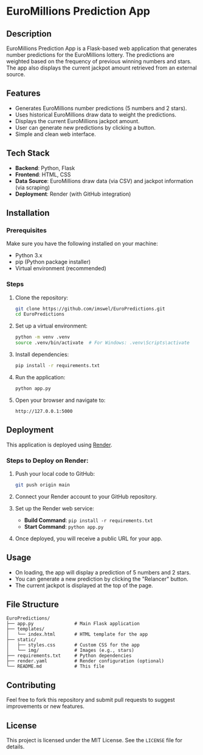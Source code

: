 # EuroMillions Prediction App

## Description

EuroMillions Prediction App is a Flask-based web application that generates number predictions for the EuroMillions lottery. The predictions are weighted based on the frequency of previous winning numbers and stars. The app also displays the current jackpot amount retrieved from an external source.

## Features

- Generates EuroMillions number predictions (5 numbers and 2 stars).
- Uses historical EuroMillions draw data to weight the predictions.
- Displays the current EuroMillions jackpot amount.
- User can generate new predictions by clicking a button.
- Simple and clean web interface.

## Tech Stack

- **Backend**: Python, Flask
- **Frontend**: HTML, CSS
- **Data Source**: EuroMillions draw data (via CSV) and jackpot information (via scraping)
- **Deployment**: Render (with GitHub integration)

## Installation

### Prerequisites

Make sure you have the following installed on your machine:

- Python 3.x
- pip (Python package installer)
- Virtual environment (recommended)

### Steps

1. Clone the repository:

   ```bash
   git clone https://github.com/imswel/EuroPredictions.git
   cd EuroPredictions
   ```

2. Set up a virtual environment:

   ```bash
   python -m venv .venv
   source .venv/bin/activate  # For Windows: .venv\Scripts\activate
   ```

3. Install dependencies:

   ```bash
   pip install -r requirements.txt
   ```

4. Run the application:

   ```bash
   python app.py
   ```

5. Open your browser and navigate to:
   ```
   http://127.0.0.1:5000
   ```

## Deployment

This application is deployed using [Render](https://render.com/).

### Steps to Deploy on Render:

1. Push your local code to GitHub:

   ```bash
   git push origin main
   ```

2. Connect your Render account to your GitHub repository.

3. Set up the Render web service:

   - **Build Command**: `pip install -r requirements.txt`
   - **Start Command**: `python app.py`

4. Once deployed, you will receive a public URL for your app.

## Usage

- On loading, the app will display a prediction of 5 numbers and 2 stars.
- You can generate a new prediction by clicking the "Relancer" button.
- The current jackpot is displayed at the top of the page.

## File Structure

```
EuroPredictions/
├── app.py               # Main Flask application
├── templates/
│   └── index.html       # HTML template for the app
├── static/
│   ├── styles.css       # Custom CSS for the app
│   └── img/             # Images (e.g., stars)
├── requirements.txt     # Python dependencies
├── render.yaml          # Render configuration (optional)
└── README.md            # This file
```

## Contributing

Feel free to fork this repository and submit pull requests to suggest improvements or new features.

## License

This project is licensed under the MIT License. See the `LICENSE` file for details.

```

```
